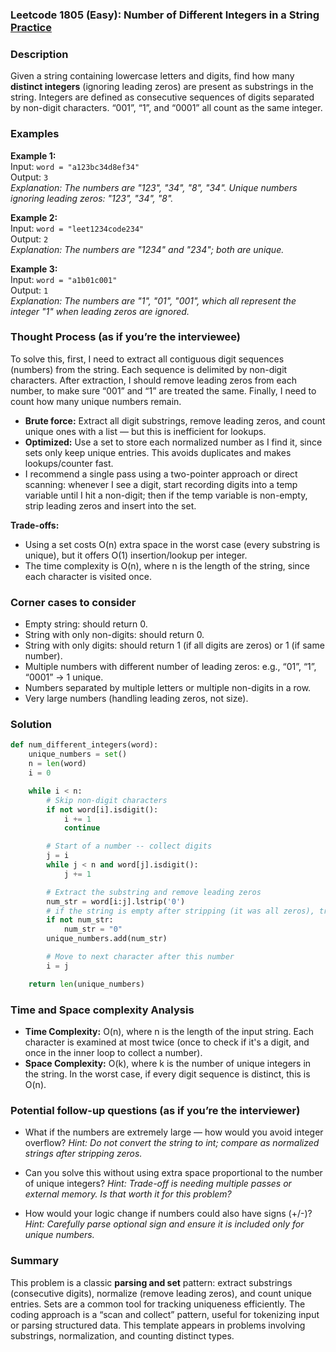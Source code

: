 ### Leetcode 1805 (Easy): Number of Different Integers in a String [Practice](https://leetcode.com/problems/number-of-different-integers-in-a-string)

### Description  
Given a string containing lowercase letters and digits, find how many **distinct integers** (ignoring leading zeros) are present as substrings in the string. Integers are defined as consecutive sequences of digits separated by non-digit characters. “001”, “1”, and “0001” all count as the same integer.

### Examples  

**Example 1:**  
Input: `word = "a123bc34d8ef34"`  
Output: `3`  
*Explanation: The numbers are "123", "34", "8", "34". Unique numbers ignoring leading zeros: "123", "34", "8".*

**Example 2:**  
Input: `word = "leet1234code234"`  
Output: `2`  
*Explanation: The numbers are "1234" and "234"; both are unique.*

**Example 3:**  
Input: `word = "a1b01c001"`  
Output: `1`  
*Explanation: The numbers are "1", "01", "001", which all represent the integer "1" when leading zeros are ignored.*

### Thought Process (as if you’re the interviewee)  
To solve this, first, I need to extract all contiguous digit sequences (numbers) from the string. Each sequence is delimited by non-digit characters. After extraction, I should remove leading zeros from each number, to make sure “001” and “1” are treated the same. Finally, I need to count how many unique numbers remain.

- **Brute force:** Extract all digit substrings, remove leading zeros, and count unique ones with a list — but this is inefficient for lookups.
- **Optimized:** Use a set to store each normalized number as I find it, since sets only keep unique entries. This avoids duplicates and makes lookups/counter fast.
- I recommend a single pass using a two-pointer approach or direct scanning: whenever I see a digit, start recording digits into a temp variable until I hit a non-digit; then if the temp variable is non-empty, strip leading zeros and insert into the set.

**Trade-offs:**  
- Using a set costs O(n) extra space in the worst case (every substring is unique), but it offers O(1) insertion/lookup per integer.
- The time complexity is O(n), where n is the length of the string, since each character is visited once.


### Corner cases to consider  
- Empty string: should return 0.
- String with only non-digits: should return 0.
- String with only digits: should return 1 (if all digits are zeros) or 1 (if same number).
- Multiple numbers with different number of leading zeros: e.g., “01”, “1”, “0001” → 1 unique.
- Numbers separated by multiple letters or multiple non-digits in a row.
- Very large numbers (handling leading zeros, not size).

### Solution

```python
def num_different_integers(word):
    unique_numbers = set()
    n = len(word)
    i = 0

    while i < n:
        # Skip non-digit characters
        if not word[i].isdigit():
            i += 1
            continue

        # Start of a number -- collect digits
        j = i
        while j < n and word[j].isdigit():
            j += 1

        # Extract the substring and remove leading zeros
        num_str = word[i:j].lstrip('0')
        # if the string is empty after stripping (it was all zeros), treat as "0"
        if not num_str:
            num_str = "0"
        unique_numbers.add(num_str)

        # Move to next character after this number
        i = j

    return len(unique_numbers)
```

### Time and Space complexity Analysis  

- **Time Complexity:** O(n), where n is the length of the input string. Each character is examined at most twice (once to check if it's a digit, and once in the inner loop to collect a number).
- **Space Complexity:** O(k), where k is the number of unique integers in the string. In the worst case, if every digit sequence is distinct, this is O(n).

### Potential follow-up questions (as if you’re the interviewer)  

- What if the numbers are extremely large — how would you avoid integer overflow?
  *Hint: Do not convert the string to int; compare as normalized strings after stripping zeros.*

- Can you solve this without using extra space proportional to the number of unique integers?
  *Hint: Trade-off is needing multiple passes or external memory. Is that worth it for this problem?*

- How would your logic change if numbers could also have signs (+/-)?
  *Hint: Carefully parse optional sign and ensure it is included only for unique numbers.*

### Summary
This problem is a classic **parsing and set** pattern: extract substrings (consecutive digits), normalize (remove leading zeros), and count unique entries. Sets are a common tool for tracking uniqueness efficiently. The coding approach is a “scan and collect” pattern, useful for tokenizing input or parsing structured data. This template appears in problems involving substrings, normalization, and counting distinct types.
